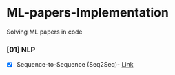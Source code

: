 # ML-papers-Implementation
Solving ML papers in code

### [01] NLP
- [x] Sequence-to-Sequence (Seq2Seq)- [Link](https://arxiv.org/pdf/1409.3215)